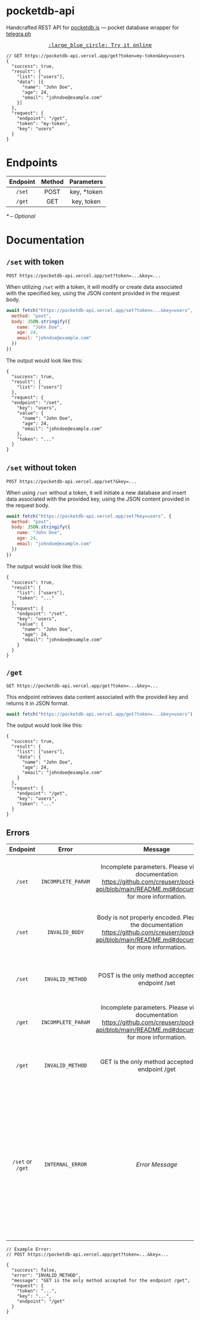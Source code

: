 # pocketdb-api

Handcrafted REST API for [pocketdb.js](https://gist.github.com/creuserr/a6b445c27ff248b3971c0a65bcd89a35) &mdash; pocket database wrapper for [telegra.ph](https://telegra.ph)

<p align="center"><a href="https://creuserr.github.io/pocketdb-api/web/index.html"><kbd>:large_blue_circle: Try it online</kbd></a></p>

```json5
// GET https://pocketdb-api.vercel.app/get?token=my-token&key=users
{
  "success": true,
  "result": {
    "list": ["users"],
    "data": [{
      "name": "John Doe",
      "age": 24,
      "email": "johndoe@example.com"
    }]
  },
  "request": {
    "endpoint": "/get",
    "token": "my-token",
    "key": "users"
  }
}
```

# Endpoints
| Endpoint | Method | Parameters |
|:--------:|:------:|:----------:|
| `/set` | POST | key, &ast;token |
| `/get` | GET | key, token |

*&ast; &ndash; Optional*

# Documentation
## `/set` with token
```
POST https://pocketdb-api.vercel.app/set?token=...&key=...
```

When utilizing `/set` with a token, it will modify or create data associated with the specified key, using the JSON content provided in the request body.

```js
await fetch("https://pocketdb-api.vercel.app/set?token=...&key=users", {
  method: "post",
  body: JSON.stringify({
    name: "John Doe",
    age: 24,
    email: "johndoe@example.com"
  })
})
```

The output would look like this:
```json5
{
  "success": true,
  "result": {
    "list": ["users"]
  },
  "request": {
  "endpoint": "/set",
    "key": "users",
    "value": {
      "name": "John Doe",
      "age": 24,
      "email": "johndoe@example.com"
    },
    "token": "..."
  }
}
```

## `/set` without token
```
POST https://pocketdb-api.vercel.app/set?&key=...
```

When using `/set` without a token, it will initiate a new database and insert data associated with the provided key, using the JSON content provided in the request body.

```js
await fetch("https://pocketdb-api.vercel.app/set?key=users", {
  method: "post",
  body: JSON.stringify({
    name: "John Doe",
    age: 24,
    email: "johndoe@example.com"
  })
})
```

The output would look like this:
```json5
{
  "success": true,
  "result": {
    "list": ["users"],
    "token": "..."
  },
  "request": {
    "endpoint": "/set",
    "key": "users",
    "value": {
      "name": "John Doe",
      "age": 24,
      "email": "johndoe@example.com"
    }
  }
}
```

## `/get`
```
GET https://pocketdb-api.vercel.app/get?token=...&key=...
```

This endpoint retrieves data content associated with the provided key and returns it in JSON format.

```js
await fetch("https://pocketdb-api.vercel.app/get?token=...&key=users")
```

The output would look like this:
```json5
{
  "success": true,
  "result": {
    "list": ["users"],
    "data": {
      "name": "John Doe",
      "age": 24,
      "email": "johndoe@example.com"
    }
  },
  "request": {
    "endpoint": "/get",
    "key": "users",
    "token": "..."
  }
}
```

## Errors

| Endpoint | Error | Message | Cause |
|:--------:|:-----:|:-------:|:-----:|
| `/set` | `INCOMPLETE_PARAM` | Incomplete parameters. Please view the documentation https://github.com/creuserr/pocketdb-api/blob/main/README.md#documentation for more information. | The parameter `key` is required. As well as the body as JSON. |
| `/set` | `INVALID_BODY` | Body is not properly encoded. Please view the documentation https://github.com/creuserr/pocketdb-api/blob/main/README.md#documentation for more information. | Body must be a valid stringified JSON. *String is expected* |
| `/set` | `INVALID_METHOD` | POST is the only method accepted for the endpoint /set | The endpoint `/set` only accepts the `POST` method. |
| `/get` | `INCOMPLETE_PARAM` | Incomplete parameters. Please view the documentation https://github.com/creuserr/pocketdb-api/blob/main/README.md#documentation for more information. | The parameters `key` and `token` are required. |
| `/get` | `INVALID_METHOD` | GET is the only method accepted for the endpoint /get | The endpoint `/get` only accepts the `GET` method. |
| `/set` or `/get` | `INTERNAL_ERROR` | *Error Message* | This error may vary depending on the raised error. Possible causes include invalid JSON, connection failure, database not found (token doesn't exist), or key not found. |

```json5
// Example Error:
// POST https://pocketdb-api.vercel.app/get?token=...&key=...

{
  "success": false,
  "error": "INVALID_METHOD",
  "message": "GET is the only method accepted for the endpoint /get",
  "request": {
    "token": "...",
    "key": "...",
    "endpoint": "/get"
  }
}
```
